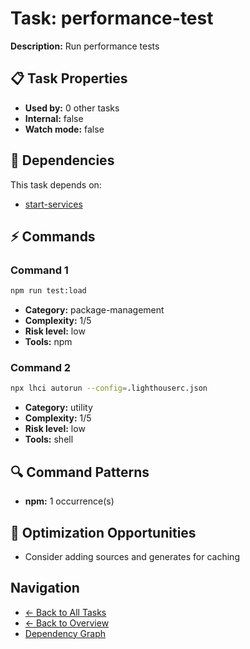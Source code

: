 # Task: performance-test

**Description:** Run performance tests

## 📋 Task Properties

- **Used by:** 0 other tasks
- **Internal:** false
- **Watch mode:** false

## 🔗 Dependencies

This task depends on:

- [start-services](start-services.md)

## ⚡ Commands

### Command 1

```bash
npm run test:load
```

- **Category:** package-management
- **Complexity:** 1/5
- **Risk level:** low
- **Tools:** npm

### Command 2

```bash
npx lhci autorun --config=.lighthouserc.json
```

- **Category:** utility
- **Complexity:** 1/5
- **Risk level:** low
- **Tools:** shell

## 🔍 Command Patterns

- **npm:** 1 occurrence(s)

## 🚀 Optimization Opportunities

- Consider adding sources and generates for caching

## Navigation

- [← Back to All Tasks](../summaries/all-tasks.md)
- [← Back to Overview](../README.md)
- [Dependency Graph](dependency-graph.md)
